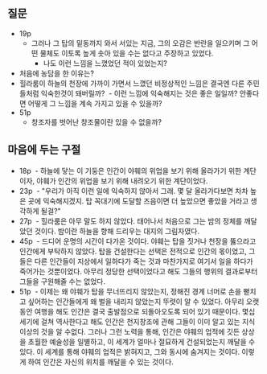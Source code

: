 ## 질문
- 19p
  - 그러나 그 탑의 밑동까지 와서 서있는 지금, 그의 오감은 반란을 일으키며 그 어떤 물체도 이토록 높게 솟아 있을 수는 없다고 주장하고 있었다.
    - 나도 이런 느낌을 느꼈었던 적이 있었는지?
- 처음에 농담을 한 이유는?
- 힐라룸이 하늘의 천장에 가까이 가면서 느꼈던 비정상적인 느낌은 결국엔 다른 주민들처럼 익숙한것이 돼버릴까?
  - 이런 느낌에 익숙해지는 것은 좋은 일일까? 안좋다면 어떻게 그 느낌을 계속 가지고 있을 수 있을까?
- 51p
  - 창조자를 벗어난 창조물이란 있을 수 없을까?
## 마음에 두는 구절
- 18p
  - 하늘에 닿는 이 기둥은 인간이 야훼의 위업을 보기 위해 올라가기 위한 계단이자, 야훼가 인간의 위업을 보기 위해 내려오기 위한 계단이었다.
- 23p
  - "우리가 아직 이런 일에 익숙하지 않아서 그래. 몇 달 올라가다보면 차차 높은 곳에 익숙해지겠지. 탑 꼭대기에 도달할 즈음이면 더 높았으면 좋았을 거라고 생각하게 될걸?"
- 27p
  - 힐라룸은 아무 말도 하지 않았다. 태어나서 처음으로 그는 밤의 정체를 깨달았던 것이다. 밤이란 하늘을 향해 드리우는 대지의 그림자였다.
- 45p
  - 드디어 운명의 시간이 다가온 것이다. 야훼는 탑을 짓거나 천장을 뚫으라고 인간에게 부탁하지 않았다. 탑을 건설한다는 선택은 전적으로 인간의 몫이었고, 그들은 다른 인간들이 지상에서 일하다가 죽는 것과 마찬가지로 여기서 일을 하다가 죽어가는 것뿐이었다. 아무리 정당한 선택이었다고 해도 그들의 행위의 결과로부터 그들을 구원해줄 수는 없었다. 
- 51p
  - 이제는 왜 야훼가 탑을 무너뜨리지 않았는지, 정해진 경계 너머로 손을 뻗치고 싶어하는 인간들에게 왜 벌을 내리지 않았는지 뚜렷이 알 수 있었다. 아무리 오랫동안 여행을 해도 인간은 결국 출발점으로 되돌아오도록 되어 있기 때문이다. 몇십 세기에 걸쳐 역사한다고 해도 인간은 천지창조에 관해 그들이 이미 알고 있는 지식 이상의 것을 알 수없다. 그러나 그런 노력을 통해, 인간은 야훼의 업적에 깃든 상상을 초월한 예술성을 일별하고, 이 세계가 얼마나 절묘하게 건설되었는지 깨달을 수 있다. 이 세계를 통해 야훼의 업적은 밝혀지고, 그와 동시에 숨겨지는 것이다. 이렇게 하여 인간은 자신의 위치를 깨달을 수 있는 것이다.

